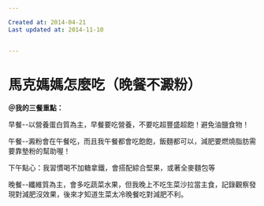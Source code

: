 ```yaml
---

Created at: 2014-04-21
Last updated at: 2014-11-10


---
```


# 馬克媽媽怎麼吃（晚餐不澱粉）


**＠我的三餐重點：**

早餐--以營養蛋白質為主，早餐要吃營養，不要吃超豐盛超飽！避免油鹽食物！

午餐--澱粉會在午餐吃，而且我午餐都會吃飽飽，飯麵都可以，減肥要燃燒脂肪需要靠墊粉的幫助喔！

下午點心：我習慣喝不加糖拿鐵，會搭配綜合堅果，或著全麥麵包等

晚餐--纖維質為主，會多吃蔬菜水果，但我晚上不吃生菜沙拉當主食，記錄觀察發現對減肥沒效果，後來才知道生菜太冷晚餐吃對減肥不利。

